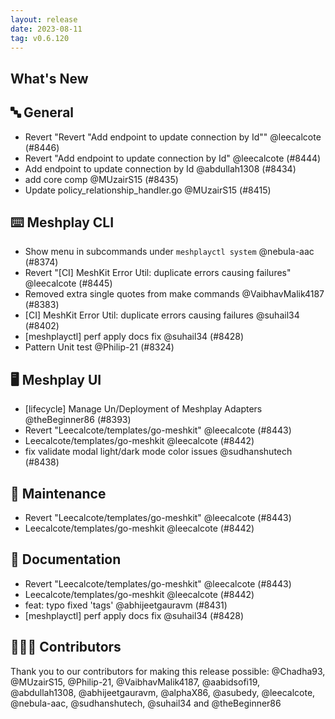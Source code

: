 ```yaml
---
layout: release
date: 2023-08-11
tag: v0.6.120
---
```


## What's New
## 🔤 General
- Revert "Revert "Add endpoint to update connection by Id"" @leecalcote (#8446)
- Revert "Add endpoint to update connection by Id" @leecalcote (#8444)
- Add endpoint to update connection by Id @abdullah1308 (#8434)
- add core comp @MUzairS15 (#8435)
- Update policy_relationship_handler.go @MUzairS15 (#8415)

## ⌨️ Meshplay CLI

- Show menu in subcommands under `meshplayctl system` @nebula-aac (#8374)
- Revert "[CI] MeshKit Error Util: duplicate errors causing failures" @leecalcote (#8445)
- Removed extra single quotes from make commands @VaibhavMalik4187 (#8383)
- [CI] MeshKit Error Util: duplicate errors causing failures @suhail34 (#8402)
- [meshplayctl] perf apply docs fix @suhail34 (#8428)
- Pattern Unit test @Philip-21 (#8324)

## 🖥 Meshplay UI

- [lifecycle] Manage Un/Deployment of Meshplay Adapters @theBeginner86 (#8393)
- Revert "Leecalcote/templates/go-meshkit" @leecalcote (#8443)
- Leecalcote/templates/go-meshkit @leecalcote (#8442)
- fix validate modal light/dark mode color issues  @sudhanshutech (#8438)

## 🧰 Maintenance

- Revert "Leecalcote/templates/go-meshkit" @leecalcote (#8443)
- Leecalcote/templates/go-meshkit @leecalcote (#8442)

## 📖 Documentation

- Revert "Leecalcote/templates/go-meshkit" @leecalcote (#8443)
- Leecalcote/templates/go-meshkit @leecalcote (#8442)
- feat: typo fixed 'tags'  @abhijeetgauravm (#8431)
- [meshplayctl] perf apply docs fix @suhail34 (#8428)

## 👨🏽‍💻 Contributors

Thank you to our contributors for making this release possible:
@Chadha93, @MUzairS15, @Philip-21, @VaibhavMalik4187, @aabidsofi19, @abdullah1308, @abhijeetgauravm, @alphaX86, @asubedy, @leecalcote, @nebula-aac, @sudhanshutech, @suhail34 and @theBeginner86
